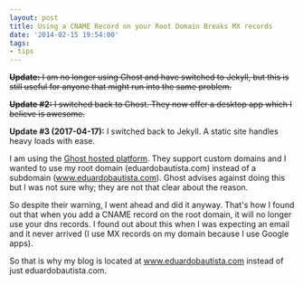 ```yaml
---
layout: post
title: Using a CNAME Record on your Root Domain Breaks MX records
date: '2014-02-15 19:54:00'
tags:
- tips
---
```


~~**Update:** I am no longer using Ghost and have switched to Jekyll, but this is still useful for anyone that might run into the same problem.~~

~~**Update #2:** I switched back to Ghost.  They now offer a desktop app which I believe is awesome.~~

**Update #3 (2017-04-17):** I switched back to Jekyll.  A static site handles heavy loads with ease.

I am using the [Ghost hosted platform](https://ghost.org/pricing/).  They support custom domains and I wanted to use my root domain (eduardobautista.com) instead of a subdomain (www.eduardobautista.com).  Ghost advises against doing this but I was not sure why; they are not that clear about the reason.

So despite their warning, I went ahead and did it anyway.  That's how I found out that when you add a CNAME record on the root domain, it will no longer use your dns records.  I found out about this when I was expecting an email and it never arrived (I use MX records on my domain because I use Google apps).

So that is why my blog is located at www.eduardobautista.com instead of just eduardobautista.com.
